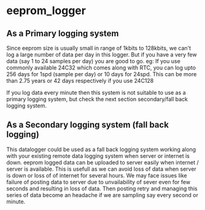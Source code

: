 # eeprom_logger

As a Primary logging system
-------------------------------------------
Since eeprom size is usually small in range of 1kbits to 128kbits, we  can't log a large number of data per day in this logger.
But if you have a very few data (say 1 to 24 samples per day) you are good to go.
eg: If you use commonly available 24C32 which comes along with RTC, you can log upto 256 days for 1spd (sample per day) or 10 days for 24spd. This can be more than 2.75 years or 42 days respectively if you use 24C128

If you log data every minute then this system is not suitable to use as a primary logging system, but check the next section secondary/fall back logging system.

As a Secondary logging system (fall back logging)
-------------------------------
This datalogger could be used as a fall back logging system working along with your existing remote data logging system when server or internet is down. eeprom logged data can be uploaded to server easily when internet / server is available.
This is usefull as we can avoid loss of data when server is down or loss of of internet for several hours.
We may face issues like failure of posting data to server due to unvailability of sever even for few seconds and resulting in loss of data. Then posting retry and managing this series of data become an headache if we are sampling say every second or minute. 
